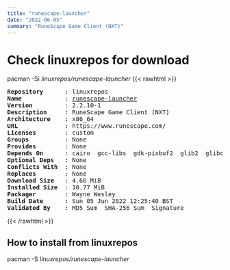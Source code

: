 ```yaml
---
title: "runescape-launcher"
date: "2022-06-05"
summary: "RuneScape Game Client (NXT)"
---
```


# Check linuxrepos for download

pacman -Si *linuxrepos/runescape-launcher*
{{< rawhtml >}}
<pre class="highlight">
<b>Repository</b>      : linuxrepos
<b>Name</b>            : <a href="../../static/x86_64/runescape-launcher-2.2.10-1-x86_64.pkg.tar.zst">runescape-launcher</a>
<b>Version</b>         : 2.2.10-1
<b>Description</b>     : RuneScape Game Client (NXT)
<b>Architecture</b>    : x86_64
<b>URL</b>             : https://www.runescape.com/
<b>Licenses</b>        : custom
<b>Groups</b>          : None
<b>Provides</b>        : None
<b>Depends On</b>      : cairo  gcc-libs  gdk-pixbuf2  glib2  glibc  gtk2  libcap  libglvnd  libsm  libx11  libxxf86vm  openssl  pango  sdl2  zlib
<b>Optional Deps</b>   : None
<b>Conflicts With</b>  : None
<b>Replaces</b>        : None
<b>Download Size</b>   : 4.66 MiB
<b>Installed Size</b>  : 10.77 MiB
<b>Packager</b>        : Wayne Wesley <wayne6324@gmail.com>
<b>Build Date</b>      : Sun 05 Jun 2022 12:25:40 BST
<b>Validated By</b>    : MD5 Sum  SHA-256 Sum  Signature
</pre>
{{< /rawhtml >}}
## How to install from linuxrepos

pacman -S *linuxrepos/runescape-launcher*
